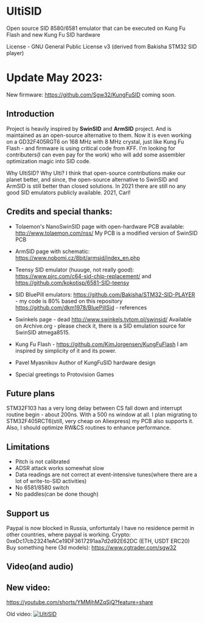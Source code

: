 # UltiSID

Open source SID 8580/6581 emulator that can be executed on Kung Fu Flash and new Kung Fu SID hardware

License - GNU General Public License v3 (derived from Bakisha STM32 SID player)

# Update May 2023:
New firmware: 
https://github.com/Sgw32/KungFuSID
coming soon.

## Introduction

Project is heavily inspired by __SwinSID__ and __ArmSID__ project. And is maintained as an open-source alternative to them.
Now it is even working on a GD32F405RGT6 on 168 MHz with 8 MHz crystal, just like Kung Fu Flash - and firmware is using critical code from KFF. 
I'm looking for contributers(I can even pay for the work) who will add some assembler optimization magic into SID code. 

Why UltiSID? Why Ulti? I think that open-source contributions make our planet better, and since, the open-source alternative to SwinSID and ArmSID is still better than closed solutions. 
In 2021 there are still no any good SID emulators publicly available. 2021, Carl!

## Credits and special thanks:

* Tolaemon's NanoSwinSID page with open-hardware PCB available: http://www.tolaemon.com/nss/ 
My PCB is a modified version of SwinSID PCB

* ArmSID page with schematic: https://www.nobomi.cz/8bit/armsid/index_en.php
* Teensy SID emulator (huuuge, not really good): https://www.pjrc.com/c64-sid-chip-replacement/ and https://github.com/kokotisp/6581-SID-teensy
* SID BluePill emulators:
https://github.com/Bakisha/STM32-SID-PLAYER - my code is 80% based on this repository
https://github.com/dkm1978/BluePillSid - references
* Swinkels page - dead http://www.swinkels.tvtom.pl/swinsid/
Available on Archive.org - please check it, there is a SID emulation source for SwinSID atmega8515.
* Kung Fu Flash - https://github.com/KimJorgensen/KungFuFlash
I am inspired by simplicity of it and its power. 
* Pavel Myasnikov
Author of KungFuSID hardware design 
* Special greetings to Protovision Games

## Future plans

STM32F103 has a very long delay between CS fall down and interrupt routine begin - about 200ns. With a 500 ns window at all. 
I plan migrating to STM32F405RCT6(still, very cheap on Aliexpress) my PCB also supports it. Also, I should optimize RW&CS routines to enhance performance.

## Limitations

* Pitch is not calibrated
* ADSR attack works somewhat slow
* Data readings are not correct at event-intensive tunes(where there are a lot of write-to-SID activities)
* No 6581/8580 switch
* No paddles(can be done though)

## Support us

Paypal is now blocked in Russia, unfortuntaly I have no residence permit in other countries, where paypal is working.
Crypto: 
0xeDc17cb23241eACe19DF3617291aa7d2d92E62DC (ETH, USDT ERC20)
Buy something here (3d models):
https://www.cgtrader.com/sgw32

## Video(and audio) 

## New video:
https://youtube.com/shorts/YMMjhMZqSjQ?feature=share

Old video:
[![UltiSID](https://img.youtube.com/vi/_ROxem-S0Jo/0.jpg)](https://www.youtube.com/watch?v=_ROxem-S0Jo)

